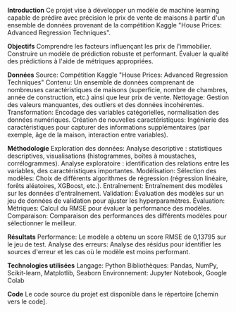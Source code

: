 **Introduction**
Ce projet vise à développer un modèle de machine learning capable de prédire avec précision le prix de vente de maisons à partir d'un ensemble de données provenant de la compétition Kaggle "House Prices: Advanced Regression Techniques".

**Objectifs**
Comprendre les facteurs influençant les prix de l'immobilier.
Construire un modèle de prédiction robuste et performant.
Évaluer la qualité des prédictions à l'aide de métriques appropriées.

**Données**
Source: Compétition Kaggle "House Prices: Advanced Regression Techniques"
Contenu: Un ensemble de données comprenant de nombreuses caractéristiques de maisons (superficie, nombre de chambres, année de construction, etc.) ainsi que leur prix de vente.
Nettoyage: Gestion des valeurs manquantes, des outliers et des données incohérentes.
Transformation: Encodage des variables catégorielles, normalisation des données numériques.
Création de nouvelles caractéristiques: Ingénierie des caractéristiques pour capturer des informations supplémentaires (par exemple, âge de la maison, interaction entre variables).

**Méthodologie**
Exploration des données:
Analyse descriptive : statistiques descriptives, visualisations (histogrammes, boîtes à moustaches, corrélogrammes).
Analyse exploratoire : identification des relations entre les variables, des caractéristiques importantes.
Modélisation:
Sélection des modèles: Choix de différents algorithmes de régression (régression linéaire, forêts aléatoires, XGBoost, etc.).
Entraînement: Entraînement des modèles sur les données d'entraînement.
Validation: Évaluation des modèles sur un jeu de données de validation pour ajuster les hyperparamètres.
Évaluation:
Métriques: Calcul du RMSE pour évaluer la performance des modèles.
Comparaison: Comparaison des performances des différents modèles pour sélectionner le meilleur.

**Résultats**
Performance: Le modèle a obtenu un score RMSE de 0,13795 sur le jeu de test.
Analyse des erreurs: Analyse des résidus pour identifier les sources d'erreur et les cas où le modèle est moins performant.

**Technologies utilisées**
Langage: Python
Bibliothèques: Pandas, NumPy, Scikit-learn, Matplotlib, Seaborn
Environnement: Jupyter Notebook, Google Colab

**Code**
Le code source du projet est disponible dans le répertoire [chemin vers le code].
